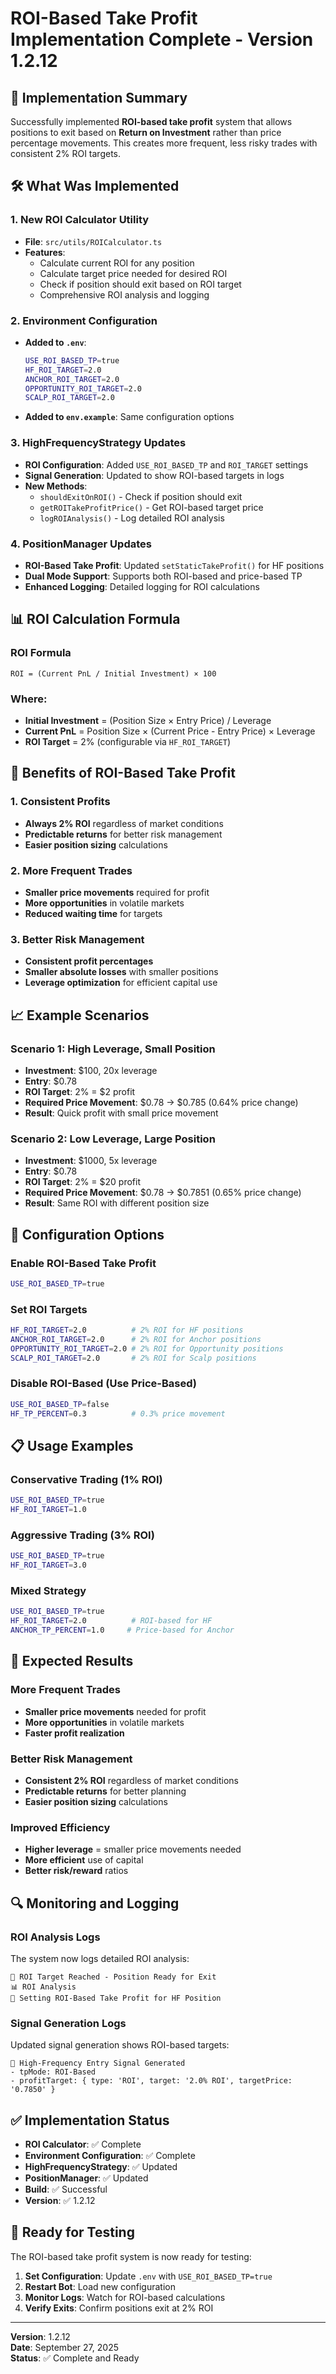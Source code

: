 # ROI-Based Take Profit Implementation Complete - Version 1.2.12

## 🎯 Implementation Summary

Successfully implemented **ROI-based take profit** system that allows positions to exit based on **Return on Investment** rather than price percentage movements. This creates more frequent, less risky trades with consistent 2% ROI targets.

## 🛠️ What Was Implemented

### **1. New ROI Calculator Utility**
- **File**: `src/utils/ROICalculator.ts`
- **Features**:
  - Calculate current ROI for any position
  - Calculate target price needed for desired ROI
  - Check if position should exit based on ROI target
  - Comprehensive ROI analysis and logging

### **2. Environment Configuration**
- **Added to `.env`**:
  ```bash
  USE_ROI_BASED_TP=true
  HF_ROI_TARGET=2.0
  ANCHOR_ROI_TARGET=2.0
  OPPORTUNITY_ROI_TARGET=2.0
  SCALP_ROI_TARGET=2.0
  ```
- **Added to `env.example`**: Same configuration options

### **3. HighFrequencyStrategy Updates**
- **ROI Configuration**: Added `USE_ROI_BASED_TP` and `ROI_TARGET` settings
- **Signal Generation**: Updated to show ROI-based targets in logs
- **New Methods**:
  - `shouldExitOnROI()` - Check if position should exit
  - `getROITakeProfitPrice()` - Get ROI-based target price
  - `logROIAnalysis()` - Log detailed ROI analysis

### **4. PositionManager Updates**
- **ROI-Based Take Profit**: Updated `setStaticTakeProfit()` for HF positions
- **Dual Mode Support**: Supports both ROI-based and price-based TP
- **Enhanced Logging**: Detailed logging for ROI calculations

## 📊 ROI Calculation Formula

### **ROI Formula**
```
ROI = (Current PnL / Initial Investment) × 100
```

### **Where:**
- **Initial Investment** = (Position Size × Entry Price) / Leverage
- **Current PnL** = Position Size × (Current Price - Entry Price) × Leverage
- **ROI Target** = 2% (configurable via `HF_ROI_TARGET`)

## 🎯 Benefits of ROI-Based Take Profit

### **1. Consistent Profits**
- **Always 2% ROI** regardless of market conditions
- **Predictable returns** for better risk management
- **Easier position sizing** calculations

### **2. More Frequent Trades**
- **Smaller price movements** required for profit
- **More opportunities** in volatile markets
- **Reduced waiting time** for targets

### **3. Better Risk Management**
- **Consistent profit percentages**
- **Smaller absolute losses** with smaller positions
- **Leverage optimization** for efficient capital use

## 📈 Example Scenarios

### **Scenario 1: High Leverage, Small Position**
- **Investment**: $100, 20x leverage
- **Entry**: $0.78
- **ROI Target**: 2% = $2 profit
- **Required Price Movement**: $0.78 → $0.785 (0.64% price change)
- **Result**: Quick profit with small price movement

### **Scenario 2: Low Leverage, Large Position**
- **Investment**: $1000, 5x leverage
- **Entry**: $0.78
- **ROI Target**: 2% = $20 profit
- **Required Price Movement**: $0.78 → $0.7851 (0.65% price change)
- **Result**: Same ROI with different position size

## 🔧 Configuration Options

### **Enable ROI-Based Take Profit**
```bash
USE_ROI_BASED_TP=true
```

### **Set ROI Targets**
```bash
HF_ROI_TARGET=2.0          # 2% ROI for HF positions
ANCHOR_ROI_TARGET=2.0      # 2% ROI for Anchor positions
OPPORTUNITY_ROI_TARGET=2.0 # 2% ROI for Opportunity positions
SCALP_ROI_TARGET=2.0       # 2% ROI for Scalp positions
```

### **Disable ROI-Based (Use Price-Based)**
```bash
USE_ROI_BASED_TP=false
HF_TP_PERCENT=0.3          # 0.3% price movement
```

## 📋 Usage Examples

### **Conservative Trading (1% ROI)**
```bash
USE_ROI_BASED_TP=true
HF_ROI_TARGET=1.0
```

### **Aggressive Trading (3% ROI)**
```bash
USE_ROI_BASED_TP=true
HF_ROI_TARGET=3.0
```

### **Mixed Strategy**
```bash
USE_ROI_BASED_TP=true
HF_ROI_TARGET=2.0          # ROI-based for HF
ANCHOR_TP_PERCENT=1.0     # Price-based for Anchor
```

## 🎯 Expected Results

### **More Frequent Trades**
- **Smaller price movements** needed for profit
- **More opportunities** in volatile markets
- **Faster profit realization**

### **Better Risk Management**
- **Consistent 2% ROI** regardless of market conditions
- **Predictable returns** for better planning
- **Easier position sizing** calculations

### **Improved Efficiency**
- **Higher leverage** = smaller price movements needed
- **More efficient** use of capital
- **Better risk/reward** ratios

## 🔍 Monitoring and Logging

### **ROI Analysis Logs**
The system now logs detailed ROI analysis:
```
🎯 ROI Target Reached - Position Ready for Exit
📊 ROI Analysis
🎯 Setting ROI-Based Take Profit for HF Position
```

### **Signal Generation Logs**
Updated signal generation shows ROI-based targets:
```
🚀 High-Frequency Entry Signal Generated
- tpMode: ROI-Based
- profitTarget: { type: 'ROI', target: '2.0% ROI', targetPrice: '0.7850' }
```

## ✅ Implementation Status

- **ROI Calculator**: ✅ Complete
- **Environment Configuration**: ✅ Complete
- **HighFrequencyStrategy**: ✅ Updated
- **PositionManager**: ✅ Updated
- **Build**: ✅ Successful
- **Version**: ✅ 1.2.12

## 🚀 Ready for Testing

The ROI-based take profit system is now ready for testing:

1. **Set Configuration**: Update `.env` with `USE_ROI_BASED_TP=true`
2. **Restart Bot**: Load new configuration
3. **Monitor Logs**: Watch for ROI-based calculations
4. **Verify Exits**: Confirm positions exit at 2% ROI

---
**Version**: 1.2.12  
**Date**: September 27, 2025  
**Status**: ✅ Complete and Ready
